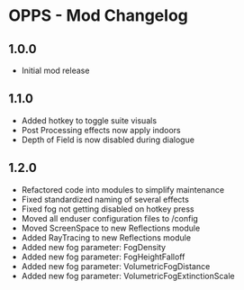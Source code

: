 # OPPS - Mod Changelog

## 1.0.0
- Initial mod release

## 1.1.0
- Added hotkey to toggle suite visuals
- Post Processing effects now apply indoors
- Depth of Field is now disabled during dialogue

## 1.2.0
- Refactored code into modules to simplify maintenance
- Fixed standardized naming of several effects
- Fixed fog not getting disabled on hotkey press
- Moved all enduser configuration files to /config
- Moved ScreenSpace to new Reflections module
- Added RayTracing to new Reflections module
- Added new fog parameter: FogDensity
- Added new fog parameter: FogHeightFalloff
- Added new fog parameter: VolumetricFogDistance
- Added new fog parameter: VolumetricFogExtinctionScale